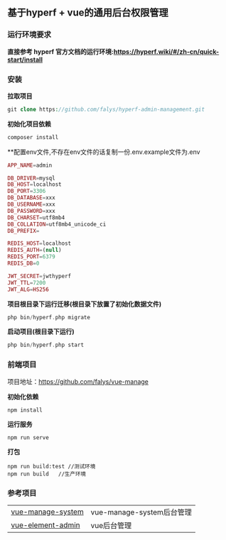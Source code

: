 ## 基于hyperf + vue的通用后台权限管理

### 运行环境要求

**直接参考 hyperf 官方文档的运行环境:https://hyperf.wiki/#/zh-cn/quick-start/install**

### 安装

**拉取项目**

```php
git clone https://github.com/falys/hyperf-admin-management.git
```

**初始化项目依赖**

```php
composer install
```

**配置env文件,不存在env文件的话复制一份.env.example文件为.env

```php
APP_NAME=admin

DB_DRIVER=mysql
DB_HOST=localhost
DB_PORT=3306
DB_DATABASE=xxx
DB_USERNAME=xxx
DB_PASSWORD=xxx
DB_CHARSET=utf8mb4
DB_COLLATION=utf8mb4_unicode_ci
DB_PREFIX=

REDIS_HOST=localhost
REDIS_AUTH=(null)
REDIS_PORT=6379
REDIS_DB=0

JWT_SECRET=jwthyperf
JWT_TTL=7200
JWT_ALG=HS256

```

**项目根目录下运行迁移(根目录下放置了初始化数据文件)**

```php
php bin/hyperf.php migrate
```

**启动项目(根目录下运行)**

```php
php bin/hyperf.php start
```

### 前端项目

项目地址：https://github.com/falys/vue-manage

**初始化依赖**

```vue
npm install
```

**运行服务**

```vue
npm run serve
```

**打包**

```vue
npm run build:test //测试环境
npm run build   //生产环境
```

### 参考项目

|                                                              |                           |
| ------------------------------------------------------------ | ------------------------- |
| [vue-manage-system](https://github.com/PanJiaChen/vue-element-admin) | vue-manage-system后台管理 |
| [vue-element-admin](https://github.com/PanJiaChen/vue-element-admin) | vue后台管理               |

